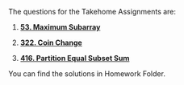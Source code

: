 The questions for the Takehome Assignments are:

1. [**53. Maximum Subarray**](https://leetcode.com/problems/maximum-subarray/description/)

2. [**322. Coin Change**](https://leetcode.com/problems/coin-change/description/)

3. [**416. Partition Equal Subset Sum**](https://leetcode.com/problems/partition-equal-subset-sum/description/)


You can find the solutions in Homework Folder.